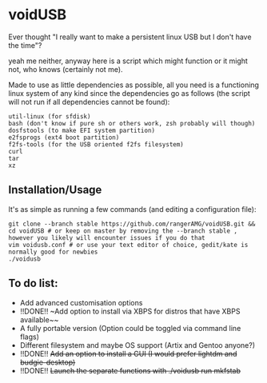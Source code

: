 # voidUSB

Ever thought "I really want to make a persistent linux USB but I don't have the time"?

yeah me neither, anyway here is a script which might function or it might not, who knows (certainly not me).

Made to use as little dependencies as possible, all you need is a functioning linux system of any kind since the dependencies go as follows (the script will not run if all dependencies cannot be found):

```
util-linux (for sfdisk)
bash (don't know if pure sh or others work, zsh probably will though)
dosfstools (to make EFI system partition)
e2fsprogs (ext4 boot partition)
f2fs-tools (for the USB oriented f2fs filesystem)
curl
tar
xz
```
## Installation/Usage
It's as simple as running a few commands (and editing a configuration file):
```
git clone --branch stable https://github.com/rangerAMG/voidUSB.git && cd voidUSB # or keep on master by removing the --branch stable , however you likely will encounter issues if you do that
vim voidusb.conf # or use your text editor of choice, gedit/kate is normally good for newbies
./voidusb
```

## To do list:
* Add advanced customisation options
* !!DONE!! ~Add option to install via XBPS for distros that have XBPS available~~
* A fully portable version (Option could be toggled via command line flags)
* Different filesystem and maybe OS support (Artix and Gentoo anyone?)
* !!DONE!! ~~Add an option to install a GUI (I would prefer lightdm and budgie-desktop)~~
* !!DONE!! ~~Launch the separate functions with ./voidusb run mkfstab~~
